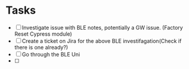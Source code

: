 # Tasks
- [ ] Investigate issue with BLE notes, potentially a GW issue. (Factory Reset Cypress module)
- [ ] Create a ticket on Jira for the above BLE investifagation(Check if there is one already?)
- [ ] Go through the BLE Uni
- [ ] 
